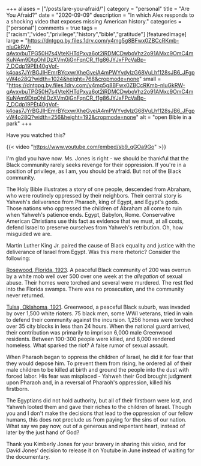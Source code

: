 +++
aliases = ["/posts/are-you-afraid/"]
category = "personal"
title = "Are You Afraid?"
date = "2020-09-09"
description = "In which Alex responds to a shocking video that exposes missing American history."
categories = ["personal"]
comments = true
tags = ["racism","video","privilege","history","bible","gratitude"]
[featuredImage]
  large = "https://dntgpq.by.files.1drv.com/y4mg5g8BFwx0ZBCcRKmb-nluGkRW-qAvxvbuTPG50H7s4VteKHTdPxya6ot2iRDMCDwboVhz2o91AMxc9OmC4mKuNAm9DtgOhllDzXVm0jGnFqnCR_f1g86JYJxFPcVaBp-7_DCdp19PEt40gVof-k4oas7JYrBGJIHEmrBYcxwrXheGveiA4mPWYvdylzG68VuLhf128sJB6_JFgpvW4o28Q?width=1024&height=768&cropmode=none"
  small = "https://dntgpq.by.files.1drv.com/y4mg5g8BFwx0ZBCcRKmb-nluGkRW-qAvxvbuTPG50H7s4VteKHTdPxya6ot2iRDMCDwboVhz2o91AMxc9OmC4mKuNAm9DtgOhllDzXVm0jGnFqnCR_f1g86JYJxFPcVaBp-7_DCdp19PEt40gVof-k4oas7JYrBGJIHEmrBYcxwrXheGveiA4mPWYvdylzG68VuLhf128sJB6_JFgpvW4o28Q?width=256&height=192&cropmode=none"
  alt   = "open Bible in a park"
+++

Have you watched this?

{{< video "https://www.youtube.com/embed/sb9_qGOa9Go" >}}

I'm glad you have now. Ms. Jones is right - we should be thankful that the Black community rarely seeks revenge for their oppression. If you're in a position of privilege, as I am, you should be afraid. But not of the Black community.

The Holy Bible illustrates a story of one people, descended from Abraham, who were routinely oppressed by their neighbors. Their central story is Yahweh's deliverance from Pharaoh, king of Egypt, and Egypt's gods. Those nations who oppressed the children of Abraham all come to ruin when Yahweh's patience ends. Egypt, Babylon, Rome. Conservative American Christians use this fact as evidence that we must, at all costs, defend Israel to preserve ourselves from Yahweh's retribution. Oh, how misguided we are.

Martin Luther King Jr. paired the cause of Black equality and justice with the deliverance of Israel from Egypt. Was this mere rhetoric? Consider the following:

[Rosewood, Florida, 1923](https://www.history.com/topics/early-20th-century-us/rosewood-massacre). A peaceful Black community of 200 was overrun by a white mob well over 500 over one week at the _allegation_ of sexual abuse. Their homes were torched and several were murdered. The rest fled into the Florida swamps. There was no prosecution, and the community never returned.

[Tulsa, Oklahoma, 1921](https://www.history.com/topics/roaring-twenties/tulsa-race-massacre). Greenwood, a peaceful Black suburb, was invaded by over 1,500 white rioters. 75 black men, some WWI veterans, tried in vain to defend their community against the incursion. 1,256 homes were torched over 35 city blocks in less than 24 hours. When the national guard arrived, their contribution was primarily to imprison 6,000 male Greenwood residents. Between 100-300 people were killed, and 8,000 rendered homeless. What sparked the riot? A false rumor of sexual assault.

When Pharaoh began to oppress the children of Israel, he did it for fear that they would depose him. To prevent them from rising, he ordered all of their male children to be killed at birth and ground the people into the dust with forced labor. His fear was misplaced - Yahweh their God brought judgment upon Pharaoh and, in a reversal of Pharaoh's oppression, killed his firstborn.

The Egyptians did not hold authority, but all of their firstborn were lost, and Yahweh looted them and gave their riches to the children of Israel. Though you and I don't make the decisions that lead to the oppression of our fellow humans, this does not preclude us from paying for the sins of our nation. What say we pay now, out of a generous and repentant heart, instead of later by the just hand of God?

Thank you Kimberly Jones for your bravery in sharing this video, and for David Jones' decision to release it on Youtube in June instead of waiting for the documentary.
